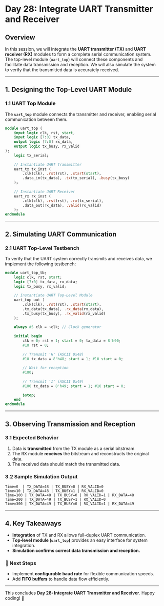 # Day 28: Integrate UART Transmitter and Receiver

## Overview
In this session, we will integrate the **UART transmitter (TX)** and **UART receiver (RX)** modules to form a complete serial communication system. The top-level module (`uart_top`) will connect these components and facilitate data transmission and reception. We will also simulate the system to verify that the transmitted data is accurately received.

---

## 1. Designing the Top-Level UART Module
### 1.1 UART Top Module
The **`uart_top`** module connects the transmitter and receiver, enabling serial communication between them.

```systemverilog
module uart_top (
    input logic clk, rst, start,
    input logic [7:0] tx_data,
    output logic [7:0] rx_data,
    output logic tx_busy, rx_valid
);
    logic tx_serial;
    
    // Instantiate UART Transmitter
    uart_tx tx_inst (
        .clk(clk), .rst(rst), .start(start),
        .data_in(tx_data), .tx(tx_serial), .busy(tx_busy)
    );
    
    // Instantiate UART Receiver
    uart_rx rx_inst (
        .clk(clk), .rst(rst), .rx(tx_serial),
        .data_out(rx_data), .valid(rx_valid)
    );
endmodule
```

---

## 2. Simulating UART Communication
### 2.1 UART Top-Level Testbench
To verify that the UART system correctly transmits and receives data, we implement the following testbench:

```systemverilog
module uart_top_tb;
    logic clk, rst, start;
    logic [7:0] tx_data, rx_data;
    logic tx_busy, rx_valid;
    
    // Instantiate UART Top-Level Module
    uart_top uut (
        .clk(clk), .rst(rst), .start(start),
        .tx_data(tx_data), .rx_data(rx_data),
        .tx_busy(tx_busy), .rx_valid(rx_valid)
    );
    
    always #5 clk = ~clk; // Clock generator
    
    initial begin
        clk = 0; rst = 1; start = 0; tx_data = 8'h00;
        #10 rst = 0;
        
        // Transmit 'H' (ASCII 0x48)
        #10 tx_data = 8'h48; start = 1; #10 start = 0;
        
        // Wait for reception
        #100;
        
        // Transmit 'I' (ASCII 0x49)
        #100 tx_data = 8'h49; start = 1; #10 start = 0;
        
        $stop;
    end
endmodule
```

---

## 3. Observing Transmission and Reception
### 3.1 Expected Behavior
1. Data is **transmitted** from the TX module as a serial bitstream.
2. The RX module **receives** the bitstream and reconstructs the original data.
3. The received data should match the transmitted data.

### 3.2 Sample Simulation Output
```
Time=0  | TX_DATA=48 | TX_BUSY=0 | RX_VALID=0
Time=10 | TX_DATA=48 | TX_BUSY=1 | RX_VALID=0
Time=100 | TX_DATA=48 | TX_BUSY=0 | RX_VALID=1 | RX_DATA=48
Time=200 | TX_DATA=49 | TX_BUSY=1 | RX_VALID=0
Time=300 | TX_DATA=49 | TX_BUSY=0 | RX_VALID=1 | RX_DATA=49
```

---

## 4. Key Takeaways
- **Integration** of TX and RX allows full-duplex UART communication.
- **Top-level module (`uart_top`)** provides an easy interface for system integration.
- **Simulation confirms correct data transmission and reception.**

### 🚀 Next Steps
- Implement **configurable baud rate** for flexible communication speeds.
- Add **FIFO buffers** to handle data flow efficiently.

---

This concludes **Day 28: Integrate UART Transmitter and Receiver**. Happy coding! 🚀

